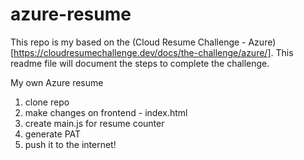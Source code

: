 # azure-resume
This repo is my based on the (Cloud Resume Challenge - Azure)[https://cloudresumechallenge.dev/docs/the-challenge/azure/]. 
This readme file will document the steps to complete the challenge. 

My own Azure resume
1. clone repo
2. make changes on frontend - index.html
3. create main.js for resume counter
4. generate PAT
5. push it to the internet!
